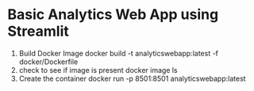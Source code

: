 # Basic Analytics Web App using Streamlit

1. Build Docker Image
 docker build -t analyticswebapp:latest -f docker/Dockerfile 
2. check to see if image is present
   docker image ls
3. Create the container
   docker run -p 8501:8501 analyticswebapp:latest
